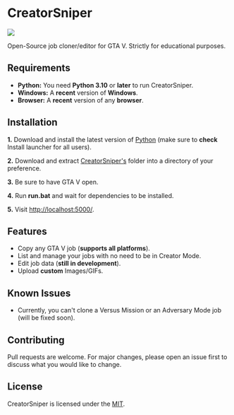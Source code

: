 # CreatorSniper

![](https://i.imgur.com/eIQ33ec.png)

Open-Source job cloner/editor for GTA V. Strictly for educational purposes.

## Requirements

- **Python:** You need **Python 3.10** or **later** to run CreatorSniper.
- **Windows:** A **recent** version of **Windows**.
- **Browser:** A **recent** version of any **browser**.

## Installation

**1.** Download and install the latest version of [Python](https://www.python.org/downloads/) (make sure to **check** Install launcher for all users).

**2.** Download and extract [CreatorSniper's](https://github.com/d3z3n0v3/CreatorSniper/archive/refs/heads/main.zip) folder into a directory of your preference.

**3.** Be sure to have GTA V open.

**4.** Run **run.bat** and wait for dependencies to be installed.

**5.** Visit [http://localhost:5000/](http://localhost:5000/).

## Features

- Copy any GTA V job (**supports all platforms**).
- List and manage your jobs with no need to be in Creator Mode.
- Edit job data (**still in development**).
- Upload **custom** Images/GIFs.

## Known Issues

- Currently, you can't clone a Versus Mission or an Adversary Mode job (will be fixed soon).

## Contributing
Pull requests are welcome. For major changes, please open an issue first to discuss what you would like to change.

## License
CreatorSniper is licensed under the [MIT](https://choosealicense.com/licenses/mit/).
